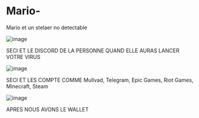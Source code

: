 # Mario-
Mario et un stelaer no detectable

![image](https://github.com/Love-you-the-cat/Mario-/assets/148199128/28ffdbfb-0d72-4314-bac0-3bcb5617b0bd)



SECI ET LE DISCORD DE LA PERSONNE QUAND ELLE AURAS LANCER VOTRE VIRUS


![image](https://github.com/Love-you-the-cat/Mario-/assets/148199128/709fb660-8550-4425-9eff-5b10b054bb20)




SECI ET LES COMPTE COMME  Mullvad, Telegram,  Epic Games, Riot Games, Minecraft, Steam

![image](https://github.com/Love-you-the-cat/Mario-/assets/148199128/b3ef921e-0c27-4837-bd91-eab28e8a118d)




APRES NOUS AVONS LE WALLET 
